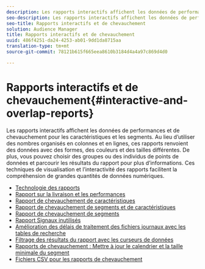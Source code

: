 ```yaml
---
description: Les rapports interactifs affichent les données de performances et de chevauchement pour les caractéristiques et les segments. Au lieu d’utiliser des nombres organisés en colonnes et en lignes, ces rapports renvoient des données avec des formes, des couleurs et des tailles différentes. De plus, vous pouvez choisir des groupes ou des individus de points de données et parcourir les résultats du rapport pour plus d’informations. Ces techniques de visualisation et l’interactivité des rapports facilitent la compréhension de grandes quantités de données numériques.
seo-description: Les rapports interactifs affichent les données de performances et de chevauchement pour les caractéristiques et les segments. Au lieu d’utiliser des nombres organisés en colonnes et en lignes, ces rapports renvoient des données avec des formes, des couleurs et des tailles différentes. De plus, vous pouvez choisir des groupes ou des individus de points de données et parcourir les résultats du rapport pour plus d’informations. Ces techniques de visualisation et l’interactivité des rapports facilitent la compréhension de grandes quantités de données numériques.
seo-title: Rapports interactifs et de chevauchement
solution: Audience Manager
title: Rapports interactifs et de chevauchement
uuid: 486f4251-da24-4253-ab01-9dd1da8715aa
translation-type: tm+mt
source-git-commit: 78121b615f665eea8610b3184d4a4a97c869d4d0

---
```



# Rapports interactifs et de chevauchement{#interactive-and-overlap-reports}

Les rapports interactifs affichent les données de performances et de chevauchement pour les caractéristiques et les segments. Au lieu d’utiliser des nombres organisés en colonnes et en lignes, ces rapports renvoient des données avec des formes, des couleurs et des tailles différentes. De plus, vous pouvez choisir des groupes ou des individus de points de données et parcourir les résultats du rapport pour plus d’informations. Ces techniques de visualisation et l’interactivité des rapports facilitent la compréhension de grandes quantités de données numériques.

+ [Technologie des rapports](interactive-report-technology.md)
+ [Rapport sur la livraison et les performances](delivery-performance-report.md)
+ [Rapport de chevauchement de caractéristiques](trait-trait-overlap-report.md)
+ [Rapport de chevauchement de segments et de caractéristiques](segment-trait-overlap-report.md)
+ [Rapport de chevauchement de segments](segment-segment-overlap-report.md)
+ [Rapport Signaux inutilisés](unused-signals.md)
+ [Amélioration des délais de traitement des fichiers journaux avec les tables de recherche](lookup-tables.md)
+ [Filtrage des résultats du rapport avec les curseurs de données](data-sliders.md)
+ [Rapports de chevauchement : Mettre à jour le calendrier et la taille minimale du segment](overlap-minimum-segment-size.md)
+ [Fichiers CSV pour les rapports de chevauchement](overlap-csv-files.md)

<!-- 

c_dynamic_reports.xml

 -->
